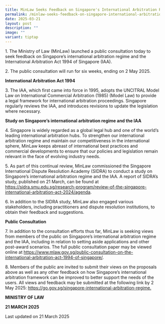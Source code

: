 ```yaml
---
title: MinLaw Seeks Feedback on Singapore's International Arbitration Regime and the International Arbitration Act 1994
permalink: /minlaw-seeks-feedback-on-singapore-international-arbitration-regime-IAA/
date: 2025-03-21
layout: post
description: ""
image: ""
variant: tiptap
---
```

<p>1. The Ministry of Law (MinLaw) launched a public consultation today to
seek feedback on Singapore’s international arbitration regime and the International
Arbitration Act 1994 of Singapore (IAA).</p>
<p></p>
<p>2. The public consultation will run for six weeks, ending on 2 May 2025.</p>
<p></p>
<p><strong>International Arbitration Act 1994</strong>
</p>
<p></p>
<p>3. The IAA, which first came into force in 1995, adopts the UNCITRAL Model
Law on International Commercial Arbitration (1985) (Model Law) to provide
a legal framework for international arbitration proceedings. Singapore
regularly reviews the IAA, and introduces revisions to update the legislation
where necessary.</p>
<p></p>
<p><strong>Study on Singapore’s international arbitration regime and the IAA</strong>
<p></p>
<p>4. Singapore is widely regarded as a global legal hub and one of the world’s
leading international arbitration hubs. To strengthen our international
arbitration regime and maintain our competitiveness in the international
sphere, MinLaw keeps abreast of international best practices and commercial
developments to ensure that our policies and legislation remain relevant
in the face of evolving industry needs.</p>
<p></p>
<p>5. As part of this continual review, MinLaw commissioned the Singapore
International Dispute Resolution Academy (SIDRA) to conduct a study on
Singapore’s international arbitration regime and the IAA. A report of SIDRA’s
study, published on 21 March, can be found at <a href="https://sidra.smu.edu.sg/research-program/review-of-the-singapore-international-arbitration-act-2024/agenda" rel="noopener nofollow" target="_blank">https://sidra.smu.edu.sg/research-program/review-of-the-singapore-international-arbitration-act-2024/agenda</a>.</p>
<p></p>
<p>6. In addition to the SIDRA study, MinLaw also engaged various stakeholders,
including practitioners and dispute resolution institutions, to obtain
their feedback and suggestions.</p>
<p></p>
<p><strong>Public Consultation</strong>
</p>
<p></p>
<p>7. In addition to the consultation efforts thus far, MinLaw is seeking
views from members of the public on Singapore’s international arbitration
regime and the IAA, including in relation to setting aside applications
and other post-award scenarios. The full public consultation paper may
be viewed online at <a href="https://www.mlaw.gov.sg/public-consultation-on-the-international-arbitration-act-1994-of-singapore/" rel="noopener nofollow" target="_blank">https://www.mlaw.gov.sg/public-consultation-on-the-international-arbitration-act-1994-of-singapore/</a>.</p>
<p></p>
<p>8. Members of the public are invited to submit their views on the proposals
above as well as any other feedback on how Singapore’s international arbitration
framework can be improved to better support the needs of the users. All
views and feedback may be submitted at the following link by 2 May 2025:
<a href="https://go.gov.sg/singapore-international-arbitration-regime" rel="noopener nofollow" target="_blank">https://go.gov.sg/singapore-international-arbitration-regime.</a>
</p>
<p></p>
<p><strong>MINISTRY OF LAW</strong>
<p><strong>21 MARCH 2025</strong>

<p class="right-side-updated">Last updated on 21 March 2025</p>
